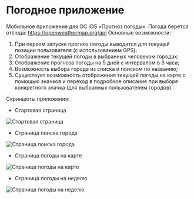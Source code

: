 # Погодное приложение

Мобильное приложение для ОС iOS «Прогноз погоды».
Погода берется отсюда: <https://openweathermap.org/api>
Основные возможности:
1) При первом запуске прогноз погоды выводится для текущей позиции
пользователя (с использованием GPS);
2) Отображение текущей погоды в выбранных человеком городах;
3) Отображение прогноза погоды на 5 дней с интервалом в 3 часа;
4) Возможность выбора города из списка и поиском по названию;
5) Существует возможность отображения текущей погоды на карте с помощью
значков и переход в подробное описание при выборе конкретного значка (для выбранных
пользователем городов).

Скриншоты приложения:
* Стартовая страница


![Стартовая страница](https://github.com/olegman43/ios_WeatherApp_ino/blob/master/Images/StartPage.JPG)

* Страница поиска города



![Страница поиска города](https://github.com/olegman43/ios_WeatherApp_ino/blob/master/Images/SearchPage.JPG)

* Страница погоды на карте



![Страница погоды на карте](https://github.com/olegman43/ios_WeatherApp_ino/blob/master/Images/MapPage.JPG)

* Страница погоды на неделю



![Страница погоды на неделю](https://github.com/olegman43/ios_WeatherApp_ino/blob/master/Images/WeekPage.JPG)
